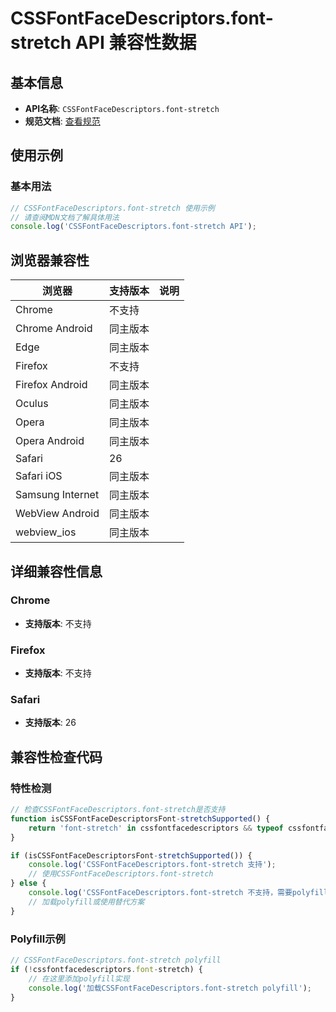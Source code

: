 # CSSFontFaceDescriptors.font-stretch API 兼容性数据

## 基本信息

- **API名称**: `CSSFontFaceDescriptors.font-stretch`
- **规范文档**: [查看规范](https://drafts.csswg.org/css-fonts/#dom-cssfontfacedescriptors-font-stretch)

## 使用示例

### 基本用法

```javascript
// CSSFontFaceDescriptors.font-stretch 使用示例
// 请查阅MDN文档了解具体用法
console.log('CSSFontFaceDescriptors.font-stretch API');
```

## 浏览器兼容性

| 浏览器 | 支持版本 | 说明 |
|--------|----------|------|
| Chrome | 不支持 |  |
| Chrome Android | 同主版本 |  |
| Edge | 同主版本 |  |
| Firefox | 不支持 |  |
| Firefox Android | 同主版本 |  |
| Oculus | 同主版本 |  |
| Opera | 同主版本 |  |
| Opera Android | 同主版本 |  |
| Safari | 26 |  |
| Safari iOS | 同主版本 |  |
| Samsung Internet | 同主版本 |  |
| WebView Android | 同主版本 |  |
| webview_ios | 同主版本 |  |

## 详细兼容性信息

### Chrome

- **支持版本**: 不支持

### Firefox

- **支持版本**: 不支持

### Safari

- **支持版本**: 26

## 兼容性检查代码

### 特性检测

```javascript
// 检查CSSFontFaceDescriptors.font-stretch是否支持
function isCSSFontFaceDescriptorsFont-stretchSupported() {
    return 'font-stretch' in cssfontfacedescriptors && typeof cssfontfacedescriptors.font-stretch === 'function';
}

if (isCSSFontFaceDescriptorsFont-stretchSupported()) {
    console.log('CSSFontFaceDescriptors.font-stretch 支持');
    // 使用CSSFontFaceDescriptors.font-stretch
} else {
    console.log('CSSFontFaceDescriptors.font-stretch 不支持，需要polyfill');
    // 加载polyfill或使用替代方案
}
```

### Polyfill示例

```javascript
// CSSFontFaceDescriptors.font-stretch polyfill
if (!cssfontfacedescriptors.font-stretch) {
    // 在这里添加polyfill实现
    console.log('加载CSSFontFaceDescriptors.font-stretch polyfill');
}
```


